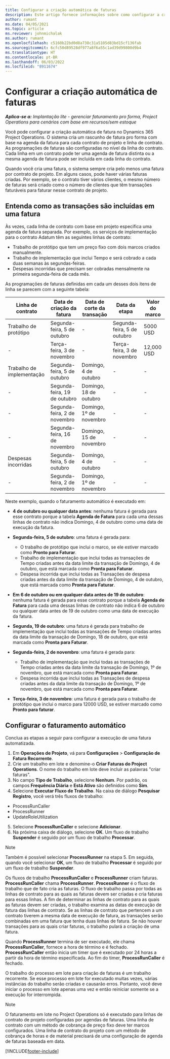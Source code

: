 ```yaml
---
title: Configurar a criação automática de faturas
description: Este artigo fornece informações sobre como configurar a criação automática de faturas pro forma.
author: rumant
ms.date: 04/05/2021
ms.topic: article
ms.reviewer: johnmichalak
ms.author: rumant
ms.openlocfilehash: c5160b22bd0d8a738c31a5105d83bd15cf136fab
ms.sourcegitcommit: 6cfc50d89528df977a8f6a55c1ad39d99800d9b4
ms.translationtype: HT
ms.contentlocale: pt-BR
ms.lasthandoff: 06/03/2022
ms.locfileid: "8911674"
---
```

# <a name="set-up-automatic-invoice-creation"></a>Configurar a criação automática de faturas 
 
_**Aplica-se a:** Implantação lite - gerenciar faturamento pro forma, Project Operations para cenários com base em recursos/sem estoque_

Você pode configurar a criação automática de fatura no Dynamics 365 Project Operations. O sistema cria um rascunho de fatura pro forma com base na agenda da fatura para cada contrato de projeto e linha de contrato. As programações de faturas são configuradas no nível da linha do contrato. Cada linha em um contrato pode ter uma agenda de fatura distinta ou a mesma agenda de fatura pode ser incluída em cada linha do contrato.

Quando você cria uma fatura, o sistema sempre cria pelo menos uma fatura por contrato de projeto. Em alguns casos, pode haver várias faturas criadas. Por exemplo, se o contrato tiver vários clientes, o mesmo número de faturas será criado como o número de clientes que têm transações faturáveis para faturar nesse contrato de projeto.

## <a name="understand-how-transactions-are-included-on-an-invoice"></a>Entenda como as transações são incluídas em uma fatura 

Às vezes, cada linha de contrato com base em projeto especifica uma agenda de fatura separada. Por exemplo, os serviços de implementação para o contrato Adatum têm as seguintes linhas de contrato:

- Trabalho de protótipo que tem um preço fixo com dois marcos criados manualmente.
- Trabalho de implementação que inclui Tempo e será cobrado a cada duas semanas às segundas-feiras.
- Despesas incorridas que precisam ser cobradas mensalmente na primeira segunda-feira de cada mês.

As programações de faturas definidas em cada um desses dois itens de linha se parecem com a seguinte tabela:

| Linha de contrato | Data de criação da fatura | Data de corte da transação | Data da etapa | Valor do marco |
| --- | --- | --- | --- | --- |
| Trabalho de protótipo | Segunda-feira, 5 de outubro | - | Segunda-feira, 5 de outubro | 5000 USD |
| - | Terça-feira, 3 de novembro | - | Terça-feira, 3 de novembro | 12,000 USD |
| Trabalho de implementação | Segunda-feira, 5 de outubro | Domingo, 4 de outubro | - | - |
| - | Segunda-feira, 19 de outubro | Domingo, 18 de outubro | - | - |
| - | Segunda-feira, 2 de novembro | Domingo, 1º de novembro | - | - |
| - | Segunda-feira, 16 de novembro | Domingo, 15 de novembro | - | - |
| Despesas incorridas | Segunda-feira, 5 de outubro | Domingo, 4 de outubro | - | - |
| - | Segunda-feira, 2 de novembro | Domingo, 1º de novembro | - | - |

Neste exemplo, quando o faturamento automático é executado em:

- **4 de outubro ou qualquer data antes**: nenhuma fatura é gerada para esse contrato porque a tabela **Agenda de Fatura** para cada uma dessas linhas de contrato não indica Domingo, 4 de outubro como uma data de execução da fatura.
- **Segunda-feira, 5 de outubro**: uma fatura é gerada para:

    - O trabalho de protótipo que inclui o marco, se ele estiver marcado como **Pronto para Faturar**.
    - Trabalho de implementação que inclui todas as transações de Tempo criadas antes da data limite da transação de Domingo, 4 de outubro, que está marcada como **Pronta para Faturar**.
    - Despesa incorrida que inclui todas as Transações de despesa criadas antes da data limite da transação de Domingo, 4 de outubro, que está marcada como **Pronta para Faturar**.
  
- **Em 6 de outubro ou em qualquer data antes de 19 de outubro**: nenhuma fatura é gerada para esse contrato porque a tabela **Agenda de Fatura** para cada uma dessas linhas de contrato não indica 6 de outubro ou qualquer data antes de 19 de outubro como uma data de execução da fatura.
- **Segunda, 19 de outubro**: uma fatura é gerada para trabalho de implementação que inclui todas as transações de Tempo criadas antes da data limite da transação de Domingo, 18 de outubro, que está marcada como **Pronta para Faturar**.
- **Segunda-feira, 2 de novembro**: uma fatura é gerada para:

    - Trabalho de implementação que inclui todas as transações de Tempo criadas antes da data limite da transação de Domingo, 1º de novembro, que está marcada como **Pronta para Faturar**.
    - Despesa incorrida que inclui todas as Transações de despesa criadas antes da data limite da transação de Domingo, 1º de novembro, que está marcada como **Pronta para Faturar**.

- **Terça-feira, 3 de novembro**: uma fatura é gerada para o trabalho de protótipo que inclui o marco para 12000 USD, se estiver marcado como **Pronto para faturar**.

## <a name="configure-automatic-invoicing"></a>Configurar o faturamento automático

Conclua as etapas a seguir para configurar a execução de uma fatura automatizada.

1. Em **Operações de Projeto**, vá para **Configurações** > **Configuração de Fatura Recorrente**.
2. Crie um trabalho em lote e denomine-o **Criar Faturas do Project Operations**. O nome do trabalho em lote deve incluir as palavras "criar faturas".
3. No campo **Tipo de Trabalho**, selecione **Nenhum**. Por padrão, os campos **Frequência Diária** e **Está Ativo** são definidos como **Sim**.
4. Selecione **Executar Fluxo de Trabalho**. Na caixa de diálogo **Pesquisar Registro**, você verá três fluxos de trabalho:

- ProcessRunCaller
- ProcessRunner
- UpdateRoleUtilization

5. Selecione **ProcessRunCaller** e selecione **Adicionar**.
6. Na próxima caixa de diálogo, selecione **OK**. Um fluxo de trabalho **Suspender** é seguido por um fluxo de trabalho **Processar**. 

> [!NOTE]
> Também é possível selecionar **ProcessRunner** na etapa 5. Em seguida, quando você selecionar **OK**, um fluxo de trabalho **Processar** é seguido por um fluxo de trabalho **Suspender**.

Os fluxos de trabalho **ProcessRunCaller** e **ProcessRunner** criam faturas. **ProcessRunCaller** chama **ProcessRunner**. **ProcessRunner** é o fluxo de trabalho que de fato cria as faturas. O fluxo de trabalho passa por todas as linhas de contrato para as quais as faturas devem ser criadas e cria faturas para essas linhas. A fim de determinar as linhas de contrato para as quais as faturas devem ser criadas, o trabalho examina as datas de execução de fatura das linhas de contrato. Se as linhas de contrato que pertencem a um contrato tiverem a mesma data de execução de fatura, as transações serão combinadas em uma fatura que tenha duas linhas de fatura. Se não houver transações para as quais criar faturas, o trabalho pulará a criação de uma fatura.

Quando **ProcessRunner** termina de ser executado, ele chama **ProcessRunCaller**, fornece a hora de término e é fechado. **ProcessRunCaller** então inicia um timer que é executado por 24 horas a partir da hora de término especificada. Ao fim do timer, **ProcessRunCaller** é fechado.

O trabalho do processo em lote para criação de faturas é um trabalho recorrente. Se esse processo em lote for executado muitas vezes, várias instâncias do trabalho serão criadas e causarão erros. Portanto, você deve iniciar o processo em lote apenas uma vez e então reiniciar somente se a execução for interrompida.

> [!NOTE]
> O faturamento em lote no Project Operations só é executado para linhas de contrato de projeto configuradas por agendas de faturas. Uma linha de contrato com um método de cobrança de preço fixo deve ter marcos configurados. Uma linha de contrato do projeto com um método de cobrança de horas e de material precisará de uma configuração de agenda de faturas baseada em data.


[!INCLUDE[footer-include](../../includes/footer-banner.md)]

